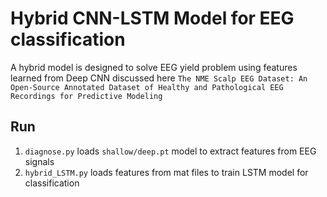 # Hybrid CNN-LSTM Model for EEG classification
A  hybrid  model  is  designed  to  solve  EEG  yield  problem using  features  learned  from  Deep  CNN discussed here
`The NME Scalp EEG Dataset: An Open-Source Annotated Dataset of Healthy and Pathological EEG Recordings for Predictive Modeling`
## Run
1. `diagnose.py` loads  `shallow/deep.pt` model to extract features from EEG signals
2. `hybrid_LSTM.py` loads features from mat files to train LSTM model for classification
##
